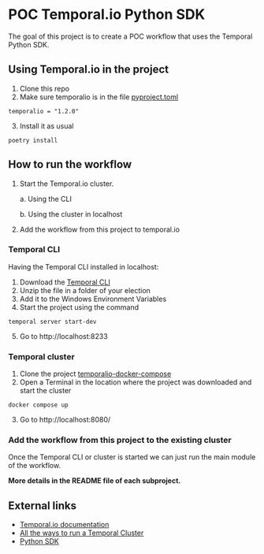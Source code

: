 # POC Temporal.io Python SDK
The goal of this project is to create a POC workflow that uses the Temporal Python SDK.

## Using Temporal.io in the project
1. Clone this repo
2. Make sure temporalio is in the file [pyproject.toml](pyproject.toml)

```text
temporalio = "1.2.0"
```

3. Install it as usual

```shell
poetry install
```

## How to run the workflow
1. Start the Temporal.io cluster.

    a. Using the CLI

    b. Using the cluster in localhost

2. Add the workflow from this project to temporal.io

### Temporal CLI 
Having the Temporal CLI installed in localhost:
1. Download the [Temporal CLI](https://temporal.download/cli/archive/latest?platform=windows&arch=amd64)
2. Unzip the file in a folder of your election
3. Add it to the Windows Environment Variables
4. Start the project using the command

```shell
temporal server start-dev
```
5. Go to http://localhost:8233

### Temporal cluster
1. Clone the project [temporalio-docker-compose](https://github.com/temporalio/docker-compose)
2. Open a Terminal in the location where the project was downloaded and start the cluster
```shell
docker compose up
```
3. Go to http://localhost:8080/

### Add the workflow from this project to the existing cluster
Once the Temporal CLI or cluster is started we can just run the main module of the workflow.

**More details in the README file of each subproject.**

## External links
* [Temporal.io documentation](https://docs.temporal.io/)
* [All the ways to run a Temporal Cluster](https://docs.temporal.io/kb/all-the-ways-to-run-a-cluster)
* [Python SDK](https://docs.temporal.io/dev-guide/python)